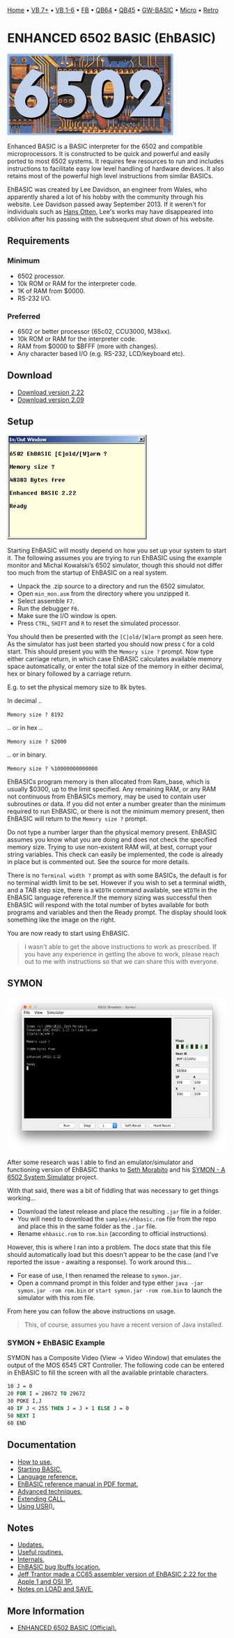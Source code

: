 [Home](https://gotbasic.com) • [VB 7+](vb.md) • [VB 1-6](vb6.md) • [FB](freebasic.md) • [QB64](qb64.md) • [QB45](qb.md) • [GW-BASIC](gw-basic.md) • [Micro](micro.md) • [Retro](retro.md)

# ENHANCED 6502 BASIC (EhBASIC)

![6502](images/6502.jpg)

Enhanced BASIC is a BASIC interpreter for the 6502 and compatible microprocessors. It is constructed to be quick and powerful and easily ported to most 6502 systems. It requires few resources to run and includes instructions to facilitate easy low level handling of hardware devices. It also retains most of the powerful high level instructions from similar BASICs.

EhBASIC was created by Lee Davidson, an engineer from Wales, who apparently shared a lot of his hobby with the community through his website. Lee Davidson passed away September 2013. If it weren't for individuals such as [Hans Otten](http://retro.hansotten.nl/), Lee's works may have disappeared into oblivion after his passing with the subsequent shut down of his website.

## Requirements

### Minimum

* 6502 processor.
* 10k ROM or RAM for the interpreter code.
* 1K of RAM from $0000.
* RS-232 I/O.

### Preferred

* 6502 or better processor (65c02, CCU3000, M38xx).
* 10k ROM or RAM for the interpreter code.
* RAM from $0000 to $BFFF (more with changes).
* Any character based I/O (e.g. RS-232, LCD/keyboard etc).

## Download

* [Download version 2.22](http://retro.hansotten.nl/uploads/leedavison/6502_EhBASIC_V2.22-master.zip)
* [Download version 2.09](http://retro.hansotten.nl/uploads/leedavison/ehbasicsourc209e.zip)

## Setup

![EhBASIC](images/ehbasic.png)

Starting EhBASIC will mostly depend on how you set up your system to start it. The following assumes you are trying to run EhBASIC using the example monitor and Michal Kowalski’s 6502 simulator, though this should not differ too much from the startup of EhBASIC on a real system.

* Unpack the .zip source to a directory and run the 6502 simulator.
* Open `min_mon.asm` from the directory where you unzipped it.
* Select assemble `F7`.
* Run the debugger `F6`.
* Make sure the I/O window is open.
* Press `CTRL`, `SHIFT` and `R` to reset the simulated processor.

You should then be presented with the `[C]old/[W]arm` prompt as seen here. As the simulator has just been started you should now press `C` for a cold start. This should present you with the `Memory size ?` prompt. Now type either carriage return, in which case EhBASIC calculates available memory space automatically, or enter the total size of the memory in either decimal, hex or binary followed by a carriage return.

E.g. to set the physical memory size to 8k bytes.

In decimal ..

`Memory size ? 8192`

.. or in hex ..

`Memory size ? $2000`

.. or in binary.

`Memory size ? %10000000000000`

EhBASICs program memory is then allocated from Ram_base, which is usually $0300, up to the limit specified. Any remaining RAM, or any RAM not continuous from EhBASICs memory, may be used to contain user subroutines or data. If you did not enter a number greater than the minimum required to run EhBASIC, or there is not the minimum memory present, then EhBASIC will return to the `Memory size ?` prompt.

Do not type a number larger than the physical memory present. EhBASIC assumes you know what you are doing and does not check the specified memory size. Trying to use non-existent RAM will, at best, corrupt your string variables. This check can easily be implemented, the code is already in place but is commented out. See the source for more details.

There is no `Terminal width ?` prompt as with some BASICs, the default is for no terminal width limit to be set. However if you wish to set a terminal width, and a TAB step size, there is a `WIDTH` command available, see `WIDTH` in the EhBASIC language reference.If the memory sizing was successful then EhBASIC will respond with the total number of bytes available for both programs and variables and then the Ready prompt. The display should look something like the image on the right.

You are now ready to start using EhBASIC.

> I wasn't able to get the above instructions to work as prescribed. If you have any experience in getting the above to work, please reach out to me with instructions so that we can share this with everyone.

## SYMON

![symon](images/ehbasic_symon.png)

After some research was I able to find an emulator/simulator and functioning version of EhBASIC thanks to [Seth Morabito](https://github.com/sethm) and his [SYMON - A 6502 System Simulator](https://github.com/sethm/symon) project.

With that said, there was a bit of fiddling that was necessary to get things working...

* Download the latest release and place the resulting `.jar` file in a folder.
* You will need to download the `samples/ehbasic.rom` file from the repo and place this in the same folder as the `.jar` file.
* Rename `ehbasic.rom` to `rom.bin` (according to official instructions).

However, this is where I ran into a problem. The docs state that this file should automatically load but this doesn't appear to be the case (and I've reported the issue - awaiting a response). To work around this...

* For ease of use, I then renamed the release to `symon.jar`.
* Open a command prompt in this folder and type either `java -jar symon.jar -rom rom.bin` or `start symon.jar -rom rom.bin` to launch the simulator with this rom file.

From here you can follow the above instructions on usage.

> This, of course, assumes you have a recent version of Java installed.

### SYMON + EhBASIC Example

SYMON has a Composite Video (View -> Video Window) that emulates the output of the MOS 6545 CRT Controller. The following code can be entered in EhBASIC to fill the screen with all the available printable characters.

```vb
10 J = 0
20 FOR I = 28672 TO 29672
30 POKE I,J
40 IF J < 255 THEN J = J + 1 ELSE J = 0
50 NEXT I
60 END
```

## Documentation

* [How to use.](http://retro.hansotten.nl/6502-sbc/lee-davison-web-site/enhanced-6502-basic/how-to-use-ehbasic/)
* [Starting BASIC.](http://retro.hansotten.nl/6502-sbc/starting-ehbasic/)
* [Language reference.](http://retro.hansotten.nl/6502-sbc/lee-davison-web-site/enhanced-6502-basic/ehbasic-language-reference/)
* [EhBASIC reference manual in PDF format.](http://retro.hansotten.nl/uploads/leedavison/Enhanced_6502_BASIC_reference_manual.pdf)
* [Advanced techniques.](http://retro.hansotten.nl/6502-sbc/advanced-ehbasic-techniques/)
* [Extending CALL.](http://retro.hansotten.nl/6502-sbc/lee-davison-web-site/enhanced-6502-basic/ehbasic-extending-call/)
* [Using USR().](http://retro.hansotten.nl/6502-sbc/lee-davison-web-site/enhanced-6502-basic/ehbasic-using-usr/)

## Notes

* [Updates.](http://retro.hansotten.nl/6502-sbc/lee-davison-web-site/enhanced-6502-basic/update-ehbasic/)
* [Useful routines.](http://retro.hansotten.nl/6502-sbc/lee-davison-web-site/enhanced-6502-basic/ehbasic-useful-routines/)
* [Internals.](http://retro.hansotten.nl/6502-sbc/lee-davison-web-site/enhanced-6502-basic/ehbasic-internals/)
* [EhBASIC bug Ibuffs location.](http://retro.hansotten.nl/6502-sbc/lee-davison-web-site/enhanced-6502-basic/ehbasic-bug-ibuffs-location/)
* [Jeff Trantor made a CC65 assembler version of EhBASIC 2.22 for the Apple 1 and OSI 1P.](https://github.com/jefftranter/6502/tree/master/asm/ehbasic)
* [Notes on LOAD and SAVE.](http://retro.hansotten.nl/6502-sbc/lee-davison-web-site/enhanced-6502-basic/ehbasic-load-and-save-notes/)

## More Information

* [ENHANCED 6502 BASIC (Official).](http://retro.hansotten.nl/6502-sbc/lee-davison-web-site/enhanced-6502-basic/)
